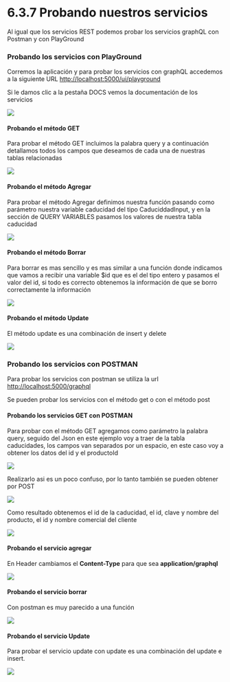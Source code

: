 # 6.3.7 Probando nuestros servicios

Al igual que los servicios REST podemos probar los servicios graphQL con Postman y con PlayGround

### Probando los servicios con PlayGround

Corremos la aplicación y para probar los servicios con graphQL accedemos a la siguiente URL [http://localhost:5000/ui/playground](http://localhost:5000/ui/playground)

Si le damos clic a la pestaña DOCS vemos la documentación de los servicios

![](../../.gitbook/assets/image%20%28216%29.png)

#### Probando el método GET

Para probar el método GET incluimos la palabra query y a continuación detallamos todos los campos que deseamos de cada una de nuestras tablas relacionadas

![](../../.gitbook/assets/image%20%28303%29.png)

#### Probando el método Agregar

Para probar el método Agregar definimos nuestra función pasando como parámetro nuestra variable caducidad del tipo CaduciddadInput, y en la sección de QUERY VARIABLES pasamos los valores de nuestra tabla caducidad

![](../../.gitbook/assets/image%20%28354%29.png)

#### Probando el método Borrar

Para borrar es mas sencillo y es mas similar a una función donde indicamos que vamos a recibir una variable $id que es el del tipo entero y pasamos el valor del id, si todo es correcto obtenemos la información de que se borro correctamente la información

![](../../.gitbook/assets/image%20%28427%29.png)

#### Probando el método Update

El método update es una combinación de insert y delete

![](../../.gitbook/assets/image%20%28157%29.png)

### Probando los servicios con POSTMAN

Para probar los servicios con postman se utiliza la url [http://localhost:5000/graphql](http://localhost:5000/graphql)

Se pueden probar los servicios con el método get o con el método post

#### Probando los servicios GET con POSTMAN

Para probar con el método GET agregamos como parámetro la palabra query, seguido del Json en este ejemplo voy a traer de la tabla caducidades, los campos van separados por un espacio, en este caso voy a obtener los datos del id y el productoId

![](../../.gitbook/assets/image%20%28425%29.png)

Realizarlo asi es un poco confuso, por lo tanto también se pueden obtener por POST

![](../../.gitbook/assets/image%20%28150%29.png)

Como resultado obtenemos el id de la caducidad, el id, clave y nombre del producto, el id y nombre comercial del cliente

![](../../.gitbook/assets/image%20%28390%29.png)

#### Probando el servicio agregar

En Header cambiamos el **Content-Type** para que sea **application/graphql**

![](../../.gitbook/assets/image%20%28315%29.png)

#### Probando el servicio borrar

Con postman es muy parecido a una función

![](../../.gitbook/assets/image%20%28224%29.png)

#### Probando el servicio Update

Para probar el servicio update con update es una combinación del update e insert.

![](../../.gitbook/assets/image%20%28372%29.png)


